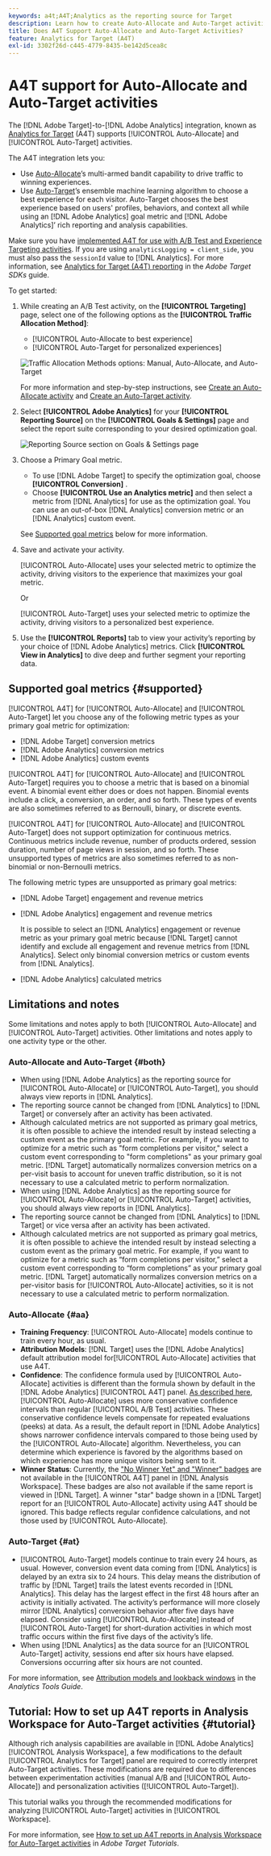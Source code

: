 ```yaml
---
keywords: a4t;A4T;Analytics as the reporting source for Target
description: Learn how to create Auto-Allocate and Auto-Target activities in Adobe [!DNL Target] that use Analytics as the reporting source (A4T).
title: Does A4T Support Auto-Allocate and Auto-Target Activities?
feature: Analytics for Target (A4T)
exl-id: 3302f26d-c445-4779-8435-be142d5cea8c
---
```

# A4T support for Auto-Allocate and Auto-Target activities

The [!DNL Adobe Target]-to-[!DNL Adobe Analytics] integration, known as [Analytics for Target](/help/main/c-integrating-target-with-mac/a4t/a4t.md) (A4T) supports [!UICONTROL Auto-Allocate] and [!UICONTROL Auto-Target] activities.

The A4T integration lets you:

* Use [Auto-Allocate](/help/main/c-activities/automated-traffic-allocation/automated-traffic-allocation.md)’s multi-armed bandit capability to drive traffic to winning experiences.
* Use [Auto-Target](/help/main/c-activities/auto-target/auto-target-to-optimize.md)’s ensemble machine learning algorithm to choose a best experience for each visitor. Auto-Target chooses the best experience based on users' profiles, behaviors, and context all while using an [!DNL Adobe Analytics] goal metric and [!DNL Adobe Analytics]’ rich reporting and analysis capabilities.

Make sure you have [implemented A4T for use with A/B Test and Experience Targeting activities](/help/main/c-integrating-target-with-mac/a4t/a4timplementation.md). If you are using `analyticsLogging = client_side`, you must also pass the `sessionId` value to [!DNL Analytics]. For more information, see [Analytics for Target (A4T) reporting](https://developer.adobe.com/target/implement/server-side/sdk-guides/integration-with-experience-cloud/a4t-reporting/) in the *Adobe Target SDKs* guide.

To get started:

1. While creating an A/B Test activity, on the **[!UICONTROL Targeting]** page, select one of the following options as the **[!UICONTROL Traffic Allocation Method]**:

   * [!UICONTROL Auto-Allocate to best experience]
   * [!UICONTROL Auto-Target for personalized experiences]

   ![Traffic Allocation Methods options: Manual, Auto-Allocate, and Auto-Target](/help/main/c-integrating-target-with-mac/a4t/assets/traffic-allocation-methods.png)

   For more information and step-by-step instructions, see [Create an Auto-Allocate activity](/help/main/c-activities/automated-traffic-allocation/create-auto-allocate-activity.md) and [Create an Auto-Target activity](/help/main/c-activities/auto-target/create-auto-target.md).

1. Select **[!UICONTROL Adobe Analytics]** for your **[!UICONTROL Reporting Source]** on the **[!UICONTROL Goals & Settings]** page and select the report suite corresponding to your desired optimization goal.

   ![Reporting Source section on Goals & Settings page](/help/main/c-integrating-target-with-mac/a4t/assets/a4t-select.png)

1. Choose a Primary Goal metric.

   * To use [!DNL Adobe Target] to specify the optimization goal, choose **[!UICONTROL Conversion]** .
   * Choose **[!UICONTROL Use an Analytics metric]** and then select a metric from [!DNL Analytics] for use as the optimization goal. You can use an out-of-box [!DNL Analytics] conversion metric or an [!DNL Analytics] custom event.

   See [Supported goal metrics](#supported) below for more information.

1. Save and activate your activity.

   [!UICONTROL Auto-Allocate] uses your selected metric to optimize the activity, driving visitors to the experience that maximizes your goal metric.

   Or

   [!UICONTROL Auto-Target] uses your selected metric to optimize the activity, driving visitors to a personalized best experience.

1. Use the **[!UICONTROL Reports]** tab to view your activity’s reporting by your choice of [!DNL Adobe Analytics] metrics. Click **[!UICONTROL View in Analytics]** to dive deep and further segment your reporting data.

## Supported goal metrics {#supported}

[!UICONTROL A4T] for [!UICONTROL Auto-Allocate] and [!UICONTROL Auto-Target] let you choose any of the following metric types as your primary goal metric for optimization:

* [!DNL Adobe Target] conversion metrics
* [!DNL Adobe Analytics] conversion metrics
* [!DNL Adobe Analytics] custom events

[!UICONTROL A4T] for [!UICONTROL Auto-Allocate] and [!UICONTROL Auto-Target] requires you to choose a metric that is based on a binomial event. A binomial event either does or does not happen. Binomial events include a click, a conversion, an order, and so forth. These types of events are also sometimes referred to as Bernoulli, binary, or discrete events.

[!UICONTROL A4T] for [!UICONTROL Auto-Allocate] and [!UICONTROL Auto-Target] does not support optimization for continuous metrics. Continuous metrics include  revenue, number of products ordered, session duration, number of page views in session, and so forth. These unsupported types of metrics are also sometimes referred to as non-binomial or non-Bernoulli metrics.

The following metric types are unsupported as primary goal metrics:

* [!DNL Adobe Target] engagement and revenue metrics
* [!DNL Adobe Analytics] engagement and revenue metrics

  It is possible to select an [!DNL Analytics] engagement or revenue metric as your primary goal metric because [!DNL Target] cannot identify and exclude all engagement and revenue metrics from [!DNL Analytics]. Select only binomial conversion metrics or custom events from [!DNL Analytics].

* [!DNL Adobe Analytics] calculated metrics

## Limitations and notes

Some limitations and notes apply to both [!UICONTROL Auto-Allocate] and [!UICONTROL Auto-Target] activities. Other limitations and notes apply to one activity type or the other.

### Auto-Allocate and Auto-Target {#both}

* When using [!DNL Adobe Analytics] as the reporting source for [!UICONTROL Auto-Allocate] or [!UICONTROL Auto-Target], you should always view reports in [!DNL Analytics].
* The reporting source cannot be changed from [!DNL Analytics] to [!DNL Target] or conversely after an activity has been activated.
* Although calculated metrics are not supported as primary goal metrics, it is often possible to achieve the intended result by instead selecting a custom event as the primary goal metric. For example, if you want to optimize for a metric such as "form completions per visitor," select a custom event corresponding to "form completions" as your primary goal metric. [!DNL Target] automatically normalizes conversion metrics on a per-visit basis to account for uneven traffic distribution, so it is not necessary to use a calculated metric to perform normalization.
* When using [!DNL Adobe Analytics] as the reporting source for [!UICONTROL Auto-Allocate] or [!UICONTROL Auto-Target] activities, you should always view reports in [!DNL Analytics].
* The reporting source cannot be changed from [!DNL Analytics] to [!DNL Target] or vice versa after an activity has been activated.
* Although calculated metrics are not supported as primary goal metrics, it is often possible to achieve the intended result by instead selecting a custom event as the primary goal metric. For example, if you want to optimize for a metric such as “form completions per visitor,” select a custom event corresponding to “form completions” as your primary goal metric. [!DNL Target] automatically normalizes conversion metrics on a per-visitor basis for [!UICONTROL Auto-Allocate] activities, so it is not necessary to use a calculated metric to perform normalization.

### Auto-Allocate {#aa}

* **Training Frequency**: [!UICONTROL Auto-Allocate] models continue to train every hour, as usual.
* **Attribution Models**: [!DNL Target] uses the [!DNL Adobe Analytics] default attribution model for[!UICONTROL  Auto-Allocate] activities that use A4T.
* **Confidence**: The confidence formula used by [!UICONTROL Auto-Allocate] activities is different than the formula shown by default in the [!DNL Adobe Analytics] [!UICONTROL A4T] panel. [As described here](/help/main/c-activities/automated-traffic-allocation/automated-traffic-allocation.md), [!UICONTROL Auto-Allocate] uses more conservative confidence intervals than regular [!UICONTROL A/B Test] activities. These conservative confidence levels compensate for repeated evaluations (peeks) at data. As a result, the default report in [!DNL Adobe Analytics] shows narrower confidence intervals compared to those being used by the [!UICONTROL Auto-Allocate] algorithm. Nevertheless, you can determine which experience is favored by the algorithms based on which experience has more unique visitors being sent to it. 
* **Winner Status**: Currently, the ["No Winner Yet" and "Winner" badges](/help/main/c-activities/automated-traffic-allocation/determine-winner.md) are not available in the [!UICONTROL A4T] panel in [!DNL Analysis Workspace]. These badges are also not available if the same report is viewed in [!DNL Target]. A winner "star" badge shown in a [!DNL Target] report for an [!UICONTROL Auto-Allocate] activity using A4T should be ignored. This badge reflects regular confidence calculations, and not those used by [!UICONTROL Auto-Allocate].

### Auto-Target {#at}

* [!UICONTROL Auto-Target] models continue to train every 24 hours, as usual. However, conversion event data coming from [!DNL Analytics] is delayed by an extra six to 24 hours. This delay means the distribution of traffic by [!DNL Target] trails the latest events recorded in [!DNL Analytics]. This delay has the largest effect in the first 48 hours after an activity is initially activated. The activity’s performance will more closely mirror [!DNL Analytics] conversion behavior after five days have elapsed. Consider using [!UICONTROL Auto-Allocate] instead of [!UICONTROL Auto-Target] for short-duration activities in which most traffic occurs within the first five days of the activity’s life.
* When using [!DNL Analytics] as the data source for an [!UICONTROL Auto-Target] activity, sessions end after six hours have elapsed. Conversions occurring after six hours are not counted.

For more information, see [Attribution models and lookback windows](https://experienceleague.adobe.com/docs/analytics/analyze/analysis-workspace/attribution/models.html) in the *Analytics Tools Guide*.

## Tutorial: How to set up A4T reports in Analysis Workspace for Auto-Target activities {#tutorial}

Although rich analysis capabilities are available in [!DNL Adobe Analytics] [!UICONTROL Analysis Workspace], a few modifications to the default [!UICONTROL Analytics for Target] panel are required to correctly interpret Auto-Target activities. These modifications are required due to differences between experimentation activities (manual A/B and [!UICONTROL Auto-Allocate]) and personalization activities ([!UICONTROL Auto-Target]).

This tutorial walks you through the recommended modifications for analyzing [!UICONTROL Auto-Target] activities in [!UICONTROL Workspace].

For more information, see [How to set up A4T reports in Analysis Workspace for Auto-Target activities](https://experienceleague.adobe.com/docs/target-learn/tutorials/integrations/set-up-a4t-reports-in-analysis-workspace-for-auto-target-activities.html) in *Adobe Target Tutorials*.
